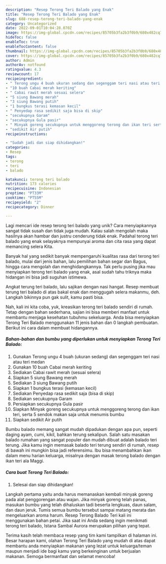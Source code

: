 ```yaml
---
description: "Resep Terong Teri Balado yang Enak"
title: "Resep Terong Teri Balado yang Enak"
slug: 688-resep-terong-teri-balado-yang-enak
category: Uncategorized
date: 2022-09-01T10:04:28.070Z
image: https://img-global.cpcdn.com/recipes/85705b3fa2b3f0b9/680x482cq70/terong-teri-balado-foto-resep-utama.jpg
hideToc: false
enableToc: true
enableTocContent: false
thumbnail: https://img-global.cpcdn.com/recipes/85705b3fa2b3f0b9/680x482cq70/terong-teri-balado-foto-resep-utama.jpg
cover: https://img-global.cpcdn.com/recipes/85705b3fa2b3f0b9/680x482cq70/terong-teri-balado-foto-resep-utama.jpg
author: Admin
authorAv: notfound
ratingvalue: 4.3
reviewcount: 17
recipeingredient:
- " Terong ungu 4 buah ukuran sedang dan segenggam teri nasi atau teri medan"
- "10 buah Cabai merah keriting"
- " Cabai rawit merah sesuai selera"
- "5 siung Bawang merah"
- "3 siung Bawang putih"
- "1 bungkus terasi kemasan kecil"
- " Penyedap rasa sedikit saja bisa di skip"
- "secukupnya Garam"
- "secukupnya Gula pasir"
- " Minyak goreng secukupnya untuk menggoreng terong dan ikan teri serta 5 sendok makan saja untuk menumis bumbu"
- "sedikit Air putih"
recipeinstructions:

- "Sudah jadi dan siap dihidangkan!"
categories:
- Resep
tags:
- terong
- teri
- balado

katakunci: terong teri balado 
nutrition: 173 calories
recipecuisine: Indonesian
preptime: "PT33M"
cooktime: "PT55M"
recipeyield: "2"
recipecategory: Dinner

---
```





Lagi mencari ide resep terong teri balado yang unik? Cara menyiapkannya sangat tidak susah dan tidak juga mudah. Kalau salah mengolah maka hasilnya akan hambar dan justru cenderung tidak enak. Padahal terong teri balado yang enak selayaknya mempunyai aroma dan cita rasa yang dapat memancing selera Kita.





Banyak hal yang sedikit banyak mempengaruhi kualitas rasa dari terong teri balado, mulai dari jenis bahan, lalu pemilihan bahan segar dan Bagus, hingga cara mengolah dan menghidangkannya. Tak perlu pusing jika mau menyiapkan terong teri balado yang enak,      asal sudah tahu triknya maka hidangan ini bisa jadi suguhan istimewa.














Angkat terung teri balado, lalu sajikan dengan nasi hangat. Resep membuat terung teri balado di atas bakal enak dan menggugah selera makanmu, deh. Langkah bikinnya pun gak sulit, kamu pasti bisa.






Nah, kali ini kita coba, yuk, kreasikan terong teri balado sendiri di rumah. Tetap dengan bahan sederhana, sajian ini bisa memberi manfaat untuk membantu menjaga kesehatan tubuhmu sekeluarga. Anda bisa menyiapkan Terong Teri Balado menggunakan 11 jenis bahan dan 0 langkah pembuatan. Berikut ini cara dalam membuat hidangannya.

<!--inarticleads1-->

##### Bahan-bahan dan bumbu yang diperlukan untuk menyiapkan Terong Teri Balado:

1. Gunakan  Terong ungu 4 buah (ukuran sedang) dan segenggam teri nasi atau teri medan
1. Gunakan 10 buah Cabai merah keriting
1. Sediakan  Cabai rawit merah (sesuai selera)
1. Siapkan 5 siung Bawang merah
1. Sediakan 3 siung Bawang putih
1. Siapkan 1 bungkus terasi (kemasan kecil)
1. Sediakan  Penyedap rasa sedikit saja (bisa di skip)
1. Sediakan secukupnya Garam
1. Persiapkan secukupnya Gula pasir
1. Siapkan  Minyak goreng secukupnya untuk menggoreng terong dan ikan teri, serta 5 sendok makan saja untuk menumis bumbu
1. Siapkan sedikit Air putih


Bumbu balado memang sangat mudah dipadukan dengan apa pun, seperti daging ayam, cumi, kikil, bahkan terung sekalipun. Salah satu masakan balado rumahan yang sangat populer dan mudah dibuat adalah balado teri terung. Jika kamu ingin memasak balado teri terung sendiri di rumah, resep di bawah ini mungkin bisa jadi referensimu. Ibu bisa menambahkan ikan dalam menu harian keluarga, misalnya dengan masak terong balado dengan ikan teri ala Maggi. 

<!--inarticleads2-->

##### Cara buat Terong Teri Balado:


1. Selesai dan siap dihidangkan!

Langkah pertama yaitu anda harus memanaskan kembali minyak goreng pada alat penggorengan atau wajan. Jika minyak goreng telah panas, masukan bumbu yang telah dihaluskan tadi beserta lengkuas, daun salam, dan daun jeruk. Tumis semua bumbu tersebut sampai matang merata dan mengeluarkan aroma harum. Resep Terong Balado Teri kali ini menggunakan bahan petai. Jika saat ini Anda sedang ingin menikmati terong teri balado, Istana Sambal Aurora merupakan pilihan yang tepat. 

Terima kasih telah membaca resep yang tim kami tampilkan di halaman ini. Besar harapan kami, olahan Terong Teri Balado yang mudah di atas dapat membantu anda menyiapkan makanan yang lezat untuk keluarga/teman maupun menjadi ide bagi kamu yang berkeinginan untuk berjualan makanan. Semoga bermanfaat dan selamat mencoba!
